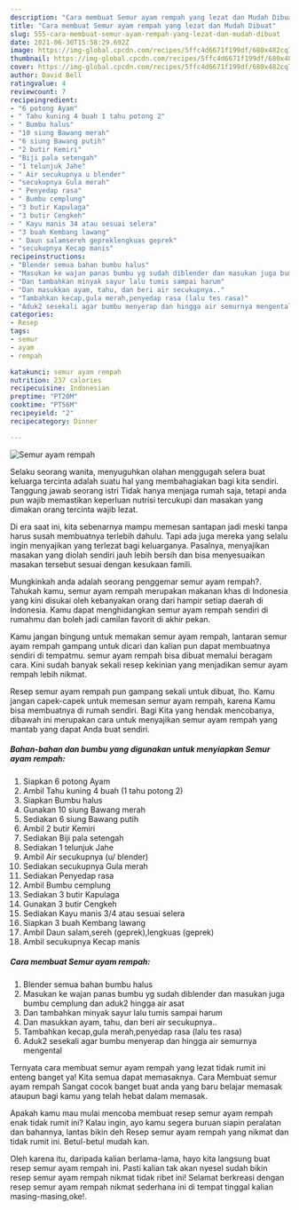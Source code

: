 ```yaml
---
description: "Cara membuat Semur ayam rempah yang lezat dan Mudah Dibuat"
title: "Cara membuat Semur ayam rempah yang lezat dan Mudah Dibuat"
slug: 555-cara-membuat-semur-ayam-rempah-yang-lezat-dan-mudah-dibuat
date: 2021-06-30T15:58:29.692Z
image: https://img-global.cpcdn.com/recipes/5ffc4d6671f199df/680x482cq70/semur-ayam-rempah-foto-resep-utama.jpg
thumbnail: https://img-global.cpcdn.com/recipes/5ffc4d6671f199df/680x482cq70/semur-ayam-rempah-foto-resep-utama.jpg
cover: https://img-global.cpcdn.com/recipes/5ffc4d6671f199df/680x482cq70/semur-ayam-rempah-foto-resep-utama.jpg
author: David Bell
ratingvalue: 4
reviewcount: 7
recipeingredient:
- "6 potong Ayam"
- " Tahu kuning 4 buah 1 tahu potong 2"
- " Bumbu halus"
- "10 siung Bawang merah"
- "6 siung Bawang putih"
- "2 butir Kemiri"
- "Biji pala setengah"
- "1 telunjuk Jahe"
- " Air secukupnya u blender"
- "secukupnya Gula merah"
- " Penyedap rasa"
- " Bumbu cemplung"
- "3 butir Kapulaga"
- "3 butir Cengkeh"
- " Kayu manis 34 atau sesuai selera"
- "3 buah Kembang lawang"
- " Daun salamsereh gepreklengkuas geprek"
- "secukupnya Kecap manis"
recipeinstructions:
- "Blender semua bahan bumbu halus"
- "Masukan ke wajan panas bumbu yg sudah diblender dan masukan juga bumbu cemplung dan aduk2 hingga air asat"
- "Dan tambahkan minyak sayur lalu tumis sampai harum"
- "Dan masukkan ayam, tahu, dan beri air secukupnya.."
- "Tambahkan kecap,gula merah,penyedap rasa (lalu tes rasa)"
- "Aduk2 sesekali agar bumbu menyerap dan hingga air semurnya mengental"
categories:
- Resep
tags:
- semur
- ayam
- rempah

katakunci: semur ayam rempah 
nutrition: 237 calories
recipecuisine: Indonesian
preptime: "PT20M"
cooktime: "PT56M"
recipeyield: "2"
recipecategory: Dinner

---
```



![Semur ayam rempah](https://img-global.cpcdn.com/recipes/5ffc4d6671f199df/680x482cq70/semur-ayam-rempah-foto-resep-utama.jpg)

Selaku seorang wanita, menyuguhkan olahan menggugah selera buat keluarga tercinta adalah suatu hal yang membahagiakan bagi kita sendiri. Tanggung jawab seorang istri Tidak hanya menjaga rumah saja, tetapi anda pun wajib memastikan keperluan nutrisi tercukupi dan masakan yang dimakan orang tercinta wajib lezat.

Di era  saat ini, kita sebenarnya mampu memesan santapan jadi meski tanpa harus susah membuatnya terlebih dahulu. Tapi ada juga mereka yang selalu ingin menyajikan yang terlezat bagi keluarganya. Pasalnya, menyajikan masakan yang diolah sendiri jauh lebih bersih dan bisa menyesuaikan masakan tersebut sesuai dengan kesukaan famili. 



Mungkinkah anda adalah seorang penggemar semur ayam rempah?. Tahukah kamu, semur ayam rempah merupakan makanan khas di Indonesia yang kini disukai oleh kebanyakan orang dari hampir setiap daerah di Indonesia. Kamu dapat menghidangkan semur ayam rempah sendiri di rumahmu dan boleh jadi camilan favorit di akhir pekan.

Kamu jangan bingung untuk memakan semur ayam rempah, lantaran semur ayam rempah gampang untuk dicari dan kalian pun dapat membuatnya sendiri di tempatmu. semur ayam rempah bisa dibuat memalui beragam cara. Kini sudah banyak sekali resep kekinian yang menjadikan semur ayam rempah lebih nikmat.

Resep semur ayam rempah pun gampang sekali untuk dibuat, lho. Kamu jangan capek-capek untuk memesan semur ayam rempah, karena Kamu bisa membuatnya di rumah sendiri. Bagi Kita yang hendak mencobanya, dibawah ini merupakan cara untuk menyajikan semur ayam rempah yang mantab yang dapat Anda buat sendiri.

<!--inarticleads1-->

##### Bahan-bahan dan bumbu yang digunakan untuk menyiapkan Semur ayam rempah:

1. Siapkan 6 potong Ayam
1. Ambil  Tahu kuning 4 buah (1 tahu potong 2)
1. Siapkan  Bumbu halus
1. Gunakan 10 siung Bawang merah
1. Sediakan 6 siung Bawang putih
1. Ambil 2 butir Kemiri
1. Sediakan Biji pala setengah
1. Sediakan 1 telunjuk Jahe
1. Ambil  Air secukupnya (u/ blender)
1. Sediakan secukupnya Gula merah
1. Sediakan  Penyedap rasa
1. Ambil  Bumbu cemplung
1. Sediakan 3 butir Kapulaga
1. Gunakan 3 butir Cengkeh
1. Sediakan  Kayu manis 3/4 atau sesuai selera
1. Siapkan 3 buah Kembang lawang
1. Ambil  Daun salam,sereh (geprek),lengkuas (geprek)
1. Ambil secukupnya Kecap manis




<!--inarticleads2-->

##### Cara membuat Semur ayam rempah:

1. Blender semua bahan bumbu halus
1. Masukan ke wajan panas bumbu yg sudah diblender dan masukan juga bumbu cemplung dan aduk2 hingga air asat
1. Dan tambahkan minyak sayur lalu tumis sampai harum
1. Dan masukkan ayam, tahu, dan beri air secukupnya..
1. Tambahkan kecap,gula merah,penyedap rasa (lalu tes rasa)
1. Aduk2 sesekali agar bumbu menyerap dan hingga air semurnya mengental




Ternyata cara membuat semur ayam rempah yang lezat tidak rumit ini enteng banget ya! Kita semua dapat memasaknya. Cara Membuat semur ayam rempah Sangat cocok banget buat anda yang baru belajar memasak ataupun bagi kamu yang telah hebat dalam memasak.

Apakah kamu mau mulai mencoba membuat resep semur ayam rempah enak tidak rumit ini? Kalau ingin, ayo kamu segera buruan siapin peralatan dan bahannya, lantas bikin deh Resep semur ayam rempah yang nikmat dan tidak rumit ini. Betul-betul mudah kan. 

Oleh karena itu, daripada kalian berlama-lama, hayo kita langsung buat resep semur ayam rempah ini. Pasti kalian tak akan nyesel sudah bikin resep semur ayam rempah nikmat tidak ribet ini! Selamat berkreasi dengan resep semur ayam rempah nikmat sederhana ini di tempat tinggal kalian masing-masing,oke!.

